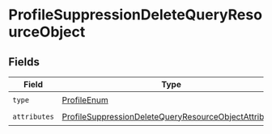# ProfileSuppressionDeleteQueryResourceObject


## Fields

| Field                                                                                                                                     | Type                                                                                                                                      | Required                                                                                                                                  | Description                                                                                                                               |
| ----------------------------------------------------------------------------------------------------------------------------------------- | ----------------------------------------------------------------------------------------------------------------------------------------- | ----------------------------------------------------------------------------------------------------------------------------------------- | ----------------------------------------------------------------------------------------------------------------------------------------- |
| `type`                                                                                                                                    | [ProfileEnum](../../models/components/ProfileEnum.md)                                                                                     | :heavy_check_mark:                                                                                                                        | N/A                                                                                                                                       |
| `attributes`                                                                                                                              | [ProfileSuppressionDeleteQueryResourceObjectAttributes](../../models/components/ProfileSuppressionDeleteQueryResourceObjectAttributes.md) | :heavy_check_mark:                                                                                                                        | N/A                                                                                                                                       |